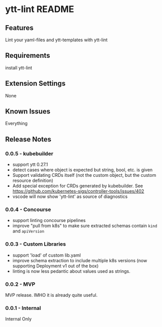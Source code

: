 # ytt-lint README

## Features

Lint your yaml-files and ytt-templates with ytt-lint

## Requirements

install ytt-lint

## Extension Settings

None

<!--

* `myExtension.enable`: enable/disable this extension
* `myExtension.thing`: set to `blah` to do something
-->

## Known Issues

Everything

## Release Notes

### 0.0.5 - kubebuilder

- support ytt 0.27.1
- detect cases where object is expected but string, bool, etc. is given
- Support validating CRDs itself (not the custom object, but the custom resource definition)
- Add special exception for CRDs generated by kubebuilder. See https://github.com/kubernetes-sigs/controller-tools/issues/402
- vscode will now show 'ytt-lint' as source of diagnostics

### 0.0.4 - Concourse

- support linting concourse pipelines
- improve "pull from k8s" to make sure extracted schemas contain `kind` and `apiVersion`

### 0.0.3 - Custom Libraries

- support 'load' of custom lib.yaml
- improve schema extraction to include multiple k8s versions (now supporting Deployment v1 out of the box)
- linting is now less pedantic about values used as strings.

### 0.0.2 - MVP

MVP release. IMHO it is already quite useful.

### 0.0.1 - Internal

Internal Only
